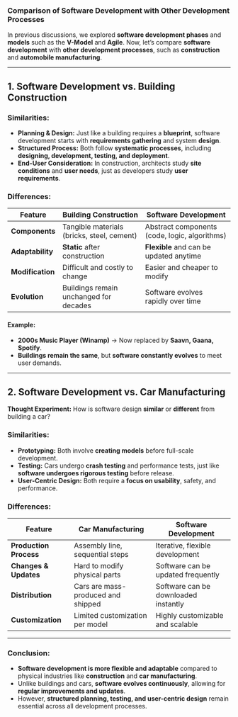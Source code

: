 ### **Comparison of Software Development with Other Development Processes**  

In previous discussions, we explored **software development phases** and **models** such as the **V-Model** and **Agile**. Now, let’s compare **software development** with **other development processes**, such as **construction** and **automobile manufacturing**.  

---

## **1. Software Development vs. Building Construction**  

### **Similarities:**  
- **Planning & Design:** Just like a building requires a **blueprint**, software development starts with **requirements gathering** and system **design**.  
- **Structured Process:** Both follow **systematic processes**, including **designing, development, testing, and deployment**.  
- **End-User Consideration:** In construction, architects study **site conditions** and **user needs**, just as developers study **user requirements**.  

### **Differences:**  
| Feature         | Building Construction | Software Development |
|---------------|---------------------|---------------------|
| **Components** | Tangible materials (bricks, steel, cement) | Abstract components (code, logic, algorithms) |
| **Adaptability** | **Static** after construction | **Flexible** and can be updated anytime |
| **Modification** | Difficult and costly to change | Easier and cheaper to modify |
| **Evolution** | Buildings remain unchanged for decades | Software evolves rapidly over time |

#### **Example:**  
- **2000s Music Player (Winamp)** → Now replaced by **Saavn, Gaana, Spotify**.  
- **Buildings remain the same**, but **software constantly evolves** to meet user demands.  

---

## **2. Software Development vs. Car Manufacturing**  

**Thought Experiment:** How is software design **similar** or **different** from building a car?  

### **Similarities:**  
- **Prototyping:** Both involve **creating models** before full-scale development.  
- **Testing:** Cars undergo **crash testing** and performance tests, just like **software undergoes rigorous testing** before release.  
- **User-Centric Design:** Both require a **focus on usability**, safety, and performance.  

### **Differences:**  
| Feature         | Car Manufacturing | Software Development |
|---------------|-----------------|-----------------|
| **Production Process** | Assembly line, sequential steps | Iterative, flexible development |
| **Changes & Updates** | Hard to modify physical parts | Software can be updated frequently |
| **Distribution** | Cars are mass-produced and shipped | Software can be downloaded instantly |
| **Customization** | Limited customization per model | Highly customizable and scalable |

---

### **Conclusion:**  
- **Software development is more flexible and adaptable** compared to physical industries like **construction** and **car manufacturing**.  
- Unlike buildings and cars, **software evolves continuously**, allowing for **regular improvements and updates**.  
- However, **structured planning, testing, and user-centric design** remain essential across all development processes.  

